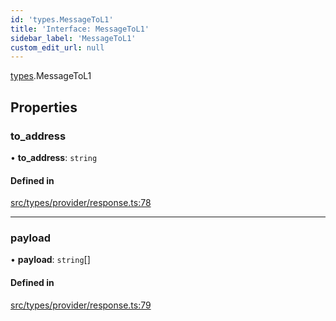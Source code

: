 ```yaml
---
id: 'types.MessageToL1'
title: 'Interface: MessageToL1'
sidebar_label: 'MessageToL1'
custom_edit_url: null
---
```


[types](../namespaces/types.md).MessageToL1

## Properties

### to_address

• **to_address**: `string`

#### Defined in

[src/types/provider/response.ts:78](https://github.com/starknet-io/starknet.js/blob/v5.24.2/src/types/provider/response.ts#L78)

---

### payload

• **payload**: `string`[]

#### Defined in

[src/types/provider/response.ts:79](https://github.com/starknet-io/starknet.js/blob/v5.24.2/src/types/provider/response.ts#L79)
